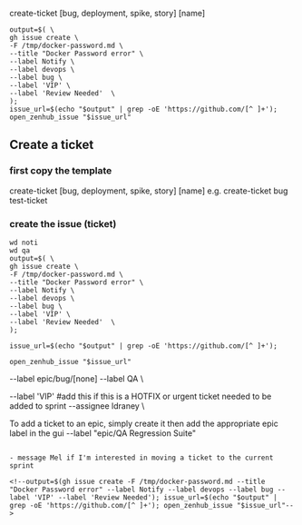 
create-ticket [bug, deployment, spike, story] [name]


```
output=$( \
gh issue create \
-F /tmp/docker-password.md \
--title "Docker Password error" \
--label Notify \
--label devops \
--label bug \
--label 'VIP' \
--label 'Review Needed'  \
);
issue_url=$(echo "$output" | grep -oE 'https://github.com/[^ ]+');
open_zenhub_issue "$issue_url"
```
















## Create a ticket
### first copy the template
create-ticket [bug, deployment, spike, story] [name]
e.g.
create-ticket bug test-ticket

### create the issue (ticket)
```
wd noti
wd qa
output=$( \
gh issue create \
-F /tmp/docker-password.md \
--title "Docker Password error" \
--label Notify \
--label devops \
--label bug \
--label 'VIP' \
--label 'Review Needed'  \
);

issue_url=$(echo "$output" | grep -oE 'https://github.com/[^ ]+');

open_zenhub_issue "$issue_url"
```


--label epic/bug/[none]
--label QA \

--label 'VIP'   #add this if this is a HOTFIX or urgent ticket needed to be added to sprint
--assignee ldraney \

To add a ticket to an epic, simply create it then add the appropriate epic label in the gui
--label "epic/QA Regression Suite"
```

- message Mel if I'm interested in moving a ticket to the current sprint

<!--output=$(gh issue create -F /tmp/docker-password.md --title "Docker Password error" --label Notify --label devops --label bug --label 'VIP' --label 'Review Needed'); issue_url=$(echo "$output" | grep -oE 'https://github.com/[^ ]+'); open_zenhub_issue "$issue_url"-->
